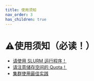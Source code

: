 ```yaml
---
title: 使用须知
nav_order: 3
has_children: true
---
```


# ⚠️使用须知（必读！）

- [请使用 SLURM 运行程序！](slurm)
- [请注意储存空间的 Quota！](xfs-quota)
- [集群使用最佳实践](best-practices)